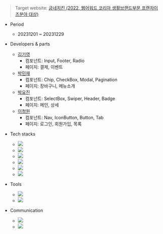 > Target website: [굽네치킨 (2022, 웹어워드 코리아 생활브랜드부문 프랜차이즈분야 대상)](https://www.goobne.co.kr/index)

- Period

  - 20231201 ~ 20231229

- Developers & parts

  - <a href="https://github.com/kgy8987" target="_blank">김기영</a>
    - 컴포넌트: Input, Footer, Radio
    - 페이지: 결제, 이벤트
  - <a href="https://github.com/Jaylogg" target="_blank">박민재</a>
    - 컴포넌트: Chip, CheckBox, Modal, Pagination
    - 페이지: 장바구니, 메뉴소개
  - <a href="https://github.com/syon013" target="_blank">박요진</a>
    - 컴포넌트: SelectBox, Swiper, Header, Badge
    - 페이지: 메인, 상세
  - <a href="https://github.com/leechengwon" target="_blank">이청원</a>
    - 컴포넌트: Nav, IconButton, Button, Tab
    - 페이지: 로그인, 회원가입, 목록

- Tech stacks

  - <img src="https://img.shields.io/badge/React-61DAFB?style=flat-square&amp;logo=React&amp;logoColor=black">
  - <img src="https://img.shields.io/badge/styled_components-DB7093?style=flat-square&amp;logo=styledcomponents&amp;logoColor=black">
  - <img src="https://img.shields.io/badge/JavaScript-F7DF1E?style=flat-square&amp;logo=JavaScript&amp;logoColor=black">
  - <img src="https://img.shields.io/badge/Redux-764ABC?style=flat-square&amp;logo=Redux&amp;logoColor=white">
  - <img src="https://img.shields.io/badge/Vite-646CFF?style=flat-square&amp;logo=Vite&amp;logoColor=white">
  - <img src="https://img.shields.io/badge/Axios-5A29E4?style=flat-square&amp;logo=Axios&amp;logoColor=white">

- Tools

  - <img src="https://img.shields.io/badge/Visual Studio Code-007ACC?style=flat-square&amp;logo=VisualStudioCode&amp;logoColor=white">
  - <img src="https://img.shields.io/badge/Github-181717?style=flat-square&amp;logo=Github&amp;logoColor=white">

- Communication
  - <img src="https://img.shields.io/badge/Slack-4A154B?style=flat-square&amp;logo=slack&amp;logoColor=white">
  - <a href="https://saber-april-67d.notion.site/f468ac8714da4311b7db217baf2e2760" target="_blank"><img src="https://img.shields.io/badge/Notion-000000?style=flat-square&amp;logo=notion&amp;logoColor=white"></a>
